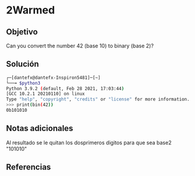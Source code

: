 # 2Warmed

## Objetivo
Can you convert the number 42 (base 10) to binary (base 2)?


## Solución
```bash
┌─[dantefx@dantefx-Inspiron5481]─[~]
└──╼ $python3
Python 3.9.2 (default, Feb 28 2021, 17:03:44) 
[GCC 10.2.1 20210110] on linux
Type "help", "copyright", "credits" or "license" for more information.
>>> print(bin(42))
0b101010
```


## Notas adicionales
Al resultado se le quitan los dosprimeros digitos para que sea base2 "101010"
## Referencias
